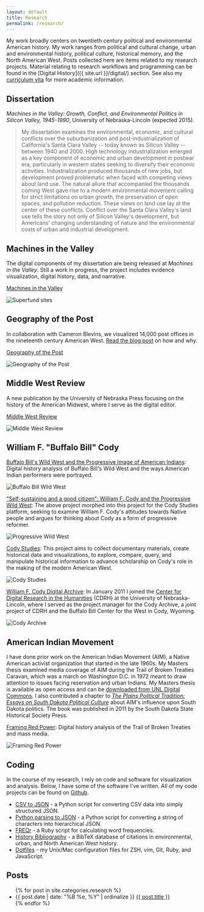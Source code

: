 ```yaml
---
layout: default
title: Research
permalink: /research/
---
```


My work broadly centers on twentieth century political and environmental American history. My work ranges from political and cultural change, urban and environmental history, political culture, historical memory, and the North American West. Posts collected here are items related to my research projects. Material relating to research workflows and programming can be found in the [Digital History]({{ site.url }}/digital/) section. See also my <a href="{{ site.url }}/cv/">curriculum vita</a> for more academic information.

## Dissertation

*Machines in the Valley: Growth, Conflict, and Environmental Politics in
Silicon Valley, 1945-1990*, University of Nebraska-Lincoln (expected 2015).

> My dissertation examines the environmental, economic, and cultural conflicts
> over the suburbanization and post-industrialization of California's Santa
> Clara Valley -- today known as Silicon Valley -- between 1940 and 2000. High
> technology industrialization emerged as a key component of economic and
> urban development in postwar era, particularly in western states seeking to
> diversify their economic activities. Industrialization produced thousands of
> new jobs, but development proved problematic when faced with competing views
> about land use. The natural allure that accompanied the thousands coming
> West gave rise to a modern environmental movement calling for strict
> limitations on urban growth, the preservation of open spaces, and pollution
> reduction. These views on land use lay at the center of these conflicts.
> Conflict over the Santa Clara Valley's land use tells the story not only of
> Silicon Valley's development, but Americans' changing understanding of
> nature and the environmental costs of urban and industrial development.

## Machines in the Valley

The digital components of my dissertation are being released at *Machines in the Valley*. Still a work in progress, the project includes evidence visualization, digital history, data, and narrative.

[Machines in the Valley](http://dissertation.jasonheppler.org)

![Superfund sites](/assets/img/diss_superfund.png)

## Geography of the Post

In collaboration with Cameron Blevins, we visualized 14,000 post offices in
the nineteenth century American West. [Read the blog
post](http://jasonheppler.org/2014/10/30/research-design-in-geography-of-the-post/) on how and why.

[Geography of the Post](http://cameronblevins.org/gotp/)

![Geography of the Post](/assets/img/gotp_final.png)

## Middle West Review

A new publication by the University of Nebraska Press focusing on the history
of the American Midwest, where I serve as the digital editor.

[Middle West Review](http://uimiddle.wordpress.com)

![Middle West Review](/assets/img/mwr_preview.png)

## William F. "Buffalo Bill" Cody

[Buffalo Bill's Wild West and the Progressive Image of American
Indians](http://segonku.unl.edu/~jheppler/showindian/): Digital history
analysis of Buffalo Bill's Wild West and the ways American Indian performers
were portrayed.

![Buffalo Bill Wild West](/assets/img/cody_prog2_preview.png)

["Self-sustaining and a good citizen": William F. Cody and the Progressive Wild West](http://codystudies.org/showindians/): The above project morphed into this
project for the Cody Studies platform, seeking to examine William F. Cody's
attitudes towards Native people and argues for thinking about Cody as a form
of progressive reformer.

![Progressive Wild West](/assets/img/cody_prog_preview.png)

[Cody Studies](http://codystudies.org/): This project
aims to collect documentary materials, create historical data and
visualizations, to explore, compare, query, and manipulate historical
information to advance scholarship on Cody's role in the making of the modern
American West.

![Cody Studies](/assets/img/cody_studies.png)

[William F. Cody Digital Archive](http://codyarchive.org): In January 2011 I
joined the [Center for Digital Research in the
Humanities](http://cdrh.unl.edu) (CDRH) at the University of
Nebraska-Lincoln, where I served as the project manager for the
Cody Archive, a joint project of CDRH and the Buffalo
Bill Center for the West in Cody, Wyoming.

![Cody Archive](/assets/img/cody_archive.png)

## American Indian Movement

I have done prior work on the American Indian Movement (AIM), a Native
American activist organization that started in the late 1960s. My Masters
thesis examined media coverage of AIM during the Trail of Broken Treaties
Caravan, which was a march on Washington D.C. in 1972 meant to draw attention
to issues facing reservation and urban Indians. My Masters thesis is available
as open access and can be [downloaded from UNL Digital
Commons](http://digitalcommons.unl.edu/historydiss/21/). I also contributed a
chapter to *[The Plains Political Tradition: Essays on South Dakota Political
Culture](http://www.sdshspress.com/index.php?&id=236&action=912)* about AIM's
influence upon South Dakota politics. The book was published in 2011 by the
South Dakota State Historical Society Press.

[Framing Red Power](http://www.framingredpower.org/): Digital history
analysis of the Trail of Broken Treaties and mass media.

![Framing Red Power](/assets/img/frp_preview.png)

## Coding

In the course of my research, I rely on code and software for visualization
and analysis. Below, I have some of the software I've written. All of my code
projects can be found on [Github](http://github.com/hepplerj).

* [CSV to JSON](http://jasonheppler.org/2014/07/12/parsing-csv-to-json/) - a
Python script for converting CSV data into simply structured JSON.
* [Python parsing to JSON](https://gist.github.com/hepplerj/373f59d91bd101d5d5c2) - a Python script
for converting a string of characters into hierarchical JSON.
* [FREQr](https://github.com/hepplerj/FREQr) - a Ruby script for calculating word frequencies.
* [History Bibliography](https://github.com/hepplerj/bib) - a BibTeX database of citations in environmental,
urban, and North American West history.  
* [Dotfiles](https://github.com/hepplerj/dotfiles) - my Unix/Mac configuration files for ZSH, vim, Git, Ruby, and JavaScript.

## Posts

<ul class="listing">
{% for post in site.categories.research %}
    <li>
        <span>{{ post.date | date: "%B %e, %Y" | ordinalize  }}</span>
        <a href="{{ post.url }}">{{ post.title }}</a>
    </li>
{% endfor %}
</ul>
